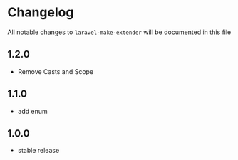 # Changelog

All notable changes to `laravel-make-extender` will be documented in this file

## 1.2.0

- Remove Casts and Scope

## 1.1.0

- add enum

## 1.0.0

- stable release
